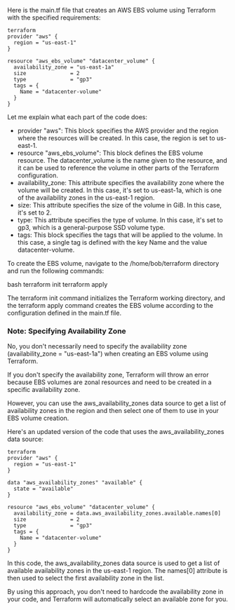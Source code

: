 Here is the main.tf file that creates an AWS EBS volume using Terraform with the specified requirements:
```
terraform
provider "aws" {
  region = "us-east-1"
}

resource "aws_ebs_volume" "datacenter_volume" {
  availability_zone = "us-east-1a"
  size              = 2
  type              = "gp3"
  tags = {
    Name = "datacenter-volume"
  }
}
```
Let me explain what each part of the code does:

- provider "aws": This block specifies the AWS provider and the region where the resources will be created. In this case, the region is set to us-east-1.
- resource "aws_ebs_volume": This block defines the EBS volume resource. The datacenter_volume is the name given to the resource, and it can be used to reference the volume in other parts of the Terraform configuration.
- availability_zone: This attribute specifies the availability zone where the volume will be created. In this case, it's set to us-east-1a, which is one of the availability zones in the us-east-1 region.
- size: This attribute specifies the size of the volume in GiB. In this case, it's set to 2.
- type: This attribute specifies the type of volume. In this case, it's set to gp3, which is a general-purpose SSD volume type.
- tags: This block specifies the tags that will be applied to the volume. In this case, a single tag is defined with the key Name and the value datacenter-volume.

To create the EBS volume, navigate to the /home/bob/terraform directory and run the following commands:

bash
terraform init
terraform apply

The terraform init command initializes the Terraform working directory, and the terraform apply command creates the EBS volume according to the configuration defined in the main.tf file.


### Note: Specifying Availability Zone

No, you don't necessarily need to specify the availability zone (availability_zone = "us-east-1a") when creating an EBS volume using Terraform.

If you don't specify the availability zone, Terraform will throw an error because EBS volumes are zonal resources and need to be created in a specific availability zone.

However, you can use the aws_availability_zones data source to get a list of availability zones in the region and then select one of them to use in your EBS volume creation.

Here's an updated version of the code that uses the aws_availability_zones data source:
```
terraform
provider "aws" {
  region = "us-east-1"
}

data "aws_availability_zones" "available" {
  state = "available"
}

resource "aws_ebs_volume" "datacenter_volume" {
  availability_zone = data.aws_availability_zones.available.names[0]
  size              = 2
  type              = "gp3"
  tags = {
    Name = "datacenter-volume"
  }
}
```
In this code, the aws_availability_zones data source is used to get a list of available availability zones in the us-east-1 region. The names[0] attribute is then used to select the first availability zone in the list.

By using this approach, you don't need to hardcode the availability zone in your code, and Terraform will automatically select an available zone for you.
